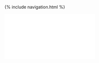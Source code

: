 {% include navigation.html %}



<iframe frameborder=“0” width=“100%” height=“500px” src=“https://replit.com/@kamyamahendru/Menu-Challenge?embed=true”></iframe>
